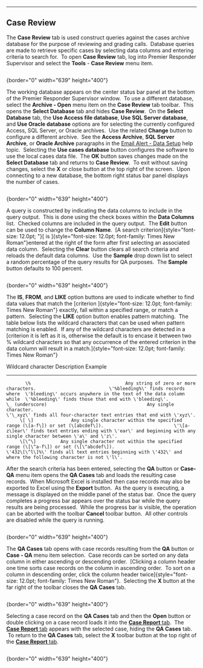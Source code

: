   -----------------
  **Case Review**
  -----------------

The **Case Review** tab is used construct queries against the cases
archive database for the purpose of reviewing and grading calls. 
Database queries are made to retrieve specific cases by selecting data
columns and entering criteria to search for.  To open **Case Review**
tab, log into Premier Responder Supervisor and select the **Tools** -
**Case Review** menu item.

<figure><img src=".gitbook/assets/Case%20Review_files/image001.png" alt=""><figcaption></figcaption></figure>{border="0" width="639"
height="400"}

The working database appears on the center status bar panel at the
bottom of the Premier Responder Supervisor window.  To use a different
database, select the **Archive - Open** menu item on the **Case Review**
tab toolbar.  This opens the **Select Database** tab and hides **Case
Review**.  On the **Select Database** tab, the **Use Access file
database**, **Use SQL Server database**, and **Use Oracle database**
options are for selecting the currently configured Access, SQL Server,
or Oracle archives.  Use the related **Change** button to configure a
different archive.  See the **Access Archive**, **SQL Server Archive**,
or **Oracle Archive** paragraphs in the [Email Alert - Data
Setup](Data%20Setup.htm) help topic.  Selecting the **Use cases
database** button configures the software to use the local cases data
file.  The **OK** button saves changes made on the **Select Database**
tab and returns to **Case Review**.  To exit without saving changes,
select the **X** or close button at the top right of the screen.  Upon
connecting to a new database, the bottom right status bar panel displays
the number of cases.

<figure><img src=".gitbook/assets/Case%20Review_files/image006.png" alt=""><figcaption></figcaption></figure>{border="0" width="639"
height="400"}

A query is constructed by indicating the data columns to include in the
query output.  This is done using the check boxes within the **Data
Columns** list.  Checked columns are included in the query output.  The
**Edit** button can be used to change the **Column Name**.  [A search
criterion]{style="font-size: 12.0pt; "}[ is
]{style="font-size: 12.0pt; font-family: Times New Roman"}entered at the
right of the form after first selecting an associated data column. 
Selecting the **Clear** button clears all search criteria and reloads
the default data columns.  Use the **Sample** drop down list to select a
random percentage of the query results for QA purposes.  The **Sample**
button defaults to 100 percent.

<figure><img src=".gitbook/assets/Case%20Review_files/image002.png" alt=""><figcaption></figcaption></figure>{border="0" width="639"
height="400"}

The **IS**, **FROM**, and **LIKE** option buttons are used to indicate
whether to find data values that match the [criterion
]{style="font-size: 12.0pt; font-family: Times New Roman"} exactly, fall
within a specified range, or match a pattern.  Selecting the **LIKE**
option button enables pattern matching.  The table below lists the
wildcard characters that can be used when pattern matching is enabled. 
If any of the wildcard characters are detected in a [criterion it is
left as it is, otherwise the default is to encase it between two %
wildcard characters so that any occurrence of the entered criterion in
the data column will result in a
match.]{style="font-size: 12.0pt; font-family: Times New Roman"}

   Wildcard character                                        Description                                                                                                                   Example
  -------------------- ---------------------------------------------------------------------------------------- --------------------------------------------------------------------------------------------------------------------------------------------------------------
           \%                                   Any string of zero or more characters.                           \'%bleeding%\' finds records where  \'bleeding\' occurs anywhere in the text of the data column while  \'%bleeding\' finds those that end with \'bleeding\'.
    \_ (underscore)                                     Any single character.                                                                               \'\_xyz\' finds all four-character text entries that end with \'xyz\'.
         \[ \]              Any single character within the specified range (\[a-f\]) or set (\[abcdef\]).                          \'\[a-z\]ear\' finds text entries ending with \'ear\' and beginning with any single character between \'a\' and \'z\'.
         \[\^\]         Any single character not within the specified range (\[\^a-f\]) or set (\[\^abcdef\]).                          \'432\[\^l\]%\' finds all text entries beginning with \'432\' and where the following character is not \'l\'.

After the search criteria has been entered, selecting the **QA** button
or **Case-QA** menu item opens the **QA Cases** tab and loads the
resulting case records.  When Microsoft Excel is installed then case
records may also be exported to Excel using the **Export** button.  As
the query is executing, a message is displayed on the middle panel of
the status bar.  Once the query completes a progress bar appears over
the status bar while the query results are being processed.  While the
progress bar is visible, the operation can be aborted with the toolbar
**Cancel** toolbar button.  All other controls are disabled while the
query is running.

<figure><img src=".gitbook/assets/Case%20Review_files/image003.png" alt=""><figcaption></figcaption></figure>{border="0" width="639"
height="400"}

The **QA Cases** tab opens with case records resulting from the **QA**
button or **Case - QA** menu item selection.  Case records can be sorted
on any data column in either ascending or descending order.  [Clicking a
column header one time sorts case records on the column in ascending
order.  To sort on a column in descending order, click the column header
twice]{style="font-size: 12.0pt; font-family: Times New Roman"}.  Selecting
the **X** button at the far right of the toolbar closes the **QA Cases**
tab.

<figure><img src=".gitbook/assets/Case%20Review_files/image004.png" alt=""><figcaption></figcaption></figure>{border="0" width="639"
height="400"}

Selecting a case record on the **QA Cases** tab and then the **Open**
button or double clicking on a case record loads it into the [**Case
Report** tab](Case%20Reports.htm).  The [**Case Report**
tab](Case%20Reports.htm) appears with the selected case, hiding the **QA
Cases** tab.  To return to the **QA Cases** tab, select the **X**
toolbar button at the top right of the [**Case Report**
tab](Case%20Reports.htm).

<figure><img src=".gitbook/assets/Case%20Review_files/image005.png" alt=""><figcaption></figcaption></figure>{border="0" width="639"
height="400"}
